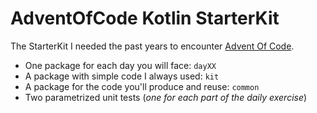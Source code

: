 # AdventOfCode Kotlin StarterKit

The StarterKit I needed the past years to encounter [Advent Of Code](https://adventofcode.com/).

- One package for each day you will face: `dayXX`
- A package with simple code I always used: `kit`
- A package for the code you'll produce and reuse: `common`
- Two parametrized unit tests (_one for each part of the daily exercise_)
